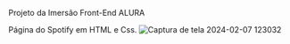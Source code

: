 Projeto da Imersão Front-End ALURA

Página do Spotify em HTML e Css.
![Captura de tela 2024-02-07 123032](https://github.com/beacapucho/landingpage-spotify/assets/143141326/e56c2ab5-c2a1-4a14-87d4-ed80e9eb527b)
